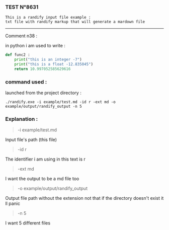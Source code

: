 ### TEST N°8631

    This is a randify input file example :
    txt file with randify markup that will generate a mardown file
---

Comment n38 :

in python i am used to write :

```py
def func2 :
    print("this is an integer -7")
    print("this is a float -12.835045")
    return 10.997052585629616
```


### command used :

launched from the project directory :

`./randify.exe -i example/test.md -id r -ext md -o example/output/randify_output -n 5`

### Explanation :

> -i example/test.md

Input file's path (this file)

> -id r
    
The identifier i am using in this text is r

> -ext md

I want the output to be a md file too

> -o example/output/randify_output

Output file path without the extension not that if the directory doesn't exist it ll panic

> -n 5

I want 5 different files
